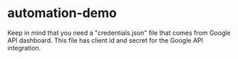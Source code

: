 # automation-demo

Keep in mind that you need a "credentials.json" file that comes from Google API dashboard. This file has client id and secret for the Google API integration.
